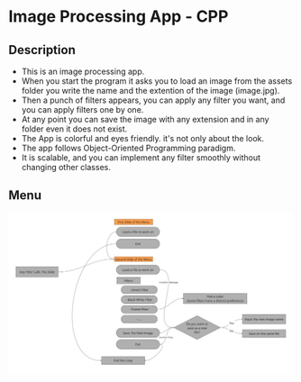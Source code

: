 # Image Processing App - CPP

## Description
  - This is an image processing app.
  - When you start the program it asks you to load an image from the assets folder you write the name and the extention of the image (image.jpg).
  - Then a punch of filters appears, you can apply any filter you want, and you can apply filters one by one.
  - At any point you can save the image with any extension and in any folder even it does not exist.
  - The App is colorful and eyes friendly. it's not only about the look. 
  - The app follows Object-Oriented Programming paradigm. 
  - It is scalable, and you can implement any filter smoothly without changing other classes.


## Menu
![Menu](docs/Menu.jpg)
